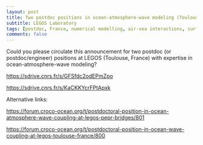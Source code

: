 ```yaml
---
layout: post
title: Two postdoc positions in ocean-atmosphere-wave modeling (Toulouse, France)
subtitle: LEGOS Laboratory
tags: [postdoc, France, numerical modelling, air-sea interactions, surface waves]
comments: false
---
```

Could you please circulate this announcement for two postdoc (or postdoc/engineer)
positions at LEGOS (Toulouse, France) with expertise in ocean-atmosphere-wave
modeling?

https://sdrive.cnrs.fr/s/GFSfdc2odEPmZpo

https://sdrive.cnrs.fr/s/KaCKKYcrFPtApxk

Alternative links:

https://forum.croco-ocean.org/t/postdoctoral-position-in-ocean-atmosphere-wave-coupling-at-legos-pepr-bridges/801

https://forum.croco-ocean.org/t/postdoctoral-position-in-ocean-wave-coupling-at-legos-toulouse-france/800

